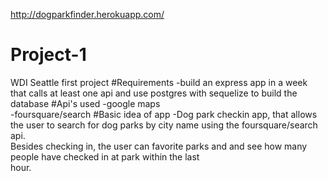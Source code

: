 http://dogparkfinder.herokuapp.com/

# Project-1
WDI Seattle first project
#Requirements
-build an express app in a week that calls at least one api and use postgres with sequelize to build the database
#Api's used
-google maps<br>
-foursquare/search
#Basic idea of app
-Dog park checkin app, that allows the user to search for dog parks by city name using the foursquare/search api.<br>
  Besides checking in, the user can favorite parks and and see how many people have checked in at park within the last<br>  hour.
